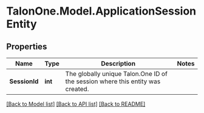 
# TalonOne.Model.ApplicationSessionEntity

## Properties

Name | Type | Description | Notes
------------ | ------------- | ------------- | -------------
**SessionId** | **int** | The globally unique Talon.One ID of the session where this entity was created. | 

[[Back to Model list]](../README.md#documentation-for-models)
[[Back to API list]](../README.md#documentation-for-api-endpoints)
[[Back to README]](../README.md)

